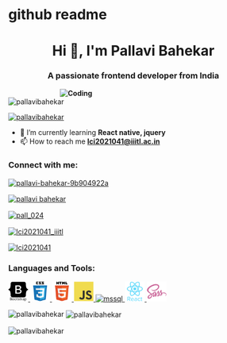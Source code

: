 # github readme

<h1 align="center">Hi 👋, I'm Pallavi Bahekar</h1>

<h3 align="center">A passionate frontend developer from India</h3>

**<img align="right" alt="Coding" width="400" src="https://external-content.duckduckgo.com/iu/?u=https%3A%2F%2Fimages.lemonly.com%2Fwp-content%2Fuploads%2F2018%2F08%2F07150313%2FHomebase_Thumb_v01.gif&f=1&nofb=1&ipt=6ebfd669122870ec66db20a833be98ce552b0a63b6280c8dcd64c4527e5f920b&ipo=images" >**

<p align="left"> <img src="https://komarev.com/ghpvc/?username=pallavibahekar&label=Profile%20views&color=0e75b6&style=flat" alt="pallavibahekar" /> </p>

<p align="left"> <a href="https://github.com/ryo-ma/github-profile-trophy"><img src="https://github-profile-trophy.vercel.app/?username=pallavibahekar" alt="pallavibahekar" /></a> </p>

- 🌱 I’m currently learning **React native, jquery**
- 📫 How to reach me **lci2021041@iiitl.ac.in**

<h3 align="left">Connect with me:</h3>

<p align="left">

<a href="https://linkedin.com/in/pallavi-bahekar-9b904922a" target="blank"><img align="center" src="https://raw.githubusercontent.com/rahuldkjain/github-profile-readme-generator/master/src/images/icons/Social/linked-in-alt.svg" alt="pallavi-bahekar-9b904922a" height="30" width="40" /></a>

<a href="https://codesandbox.com/pallavi bahekar" target="blank"><img align="center" src="https://raw.githubusercontent.com/rahuldkjain/github-profile-readme-generator/master/src/images/icons/Social/codesandbox.svg" alt="pallavi bahekar" height="30" width="40" /></a>

<a href="https://www.codechef.com/users/pall_024" target="blank"><img align="center" src="https://cdn.jsdelivr.net/npm/simple-icons@3.1.0/icons/codechef.svg" alt="pall_024" height="30" width="40" /></a>

<a href="https://www.leetcode.com/lci2021041_iiitl" target="blank"><img align="center" src="https://raw.githubusercontent.com/rahuldkjain/github-profile-readme-generator/master/src/images/icons/Social/leet-code.svg" alt="lci2021041_iiitl" height="30" width="40" /></a>

<a href="https://auth.geeksforgeeks.org/user/lci2021041" target="blank"><img align="center" src="https://raw.githubusercontent.com/rahuldkjain/github-profile-readme-generator/master/src/images/icons/Social/geeks-for-geeks.svg" alt="lci2021041" height="30" width="40" /></a>

</p>

<h3 align="left">Languages and Tools:</h3>

<p align="left"> <a href="https://getbootstrap.com" target="_blank" rel="noreferrer"> <img src="https://raw.githubusercontent.com/devicons/devicon/master/icons/bootstrap/bootstrap-plain-wordmark.svg" alt="bootstrap" width="40" height="40"/> </a> <a href="https://www.w3schools.com/css/" target="_blank" rel="noreferrer"> <img src="https://raw.githubusercontent.com/devicons/devicon/master/icons/css3/css3-original-wordmark.svg" alt="css3" width="40" height="40"/> </a> <a href="https://www.w3.org/html/" target="_blank" rel="noreferrer"> <img src="https://raw.githubusercontent.com/devicons/devicon/master/icons/html5/html5-original-wordmark.svg" alt="html5" width="40" height="40"/> </a> <a href="https://developer.mozilla.org/en-US/docs/Web/JavaScript" target="_blank" rel="noreferrer"> <img src="https://raw.githubusercontent.com/devicons/devicon/master/icons/javascript/javascript-original.svg" alt="javascript" width="40" height="40"/> </a> <a href="https://www.microsoft.com/en-us/sql-server" target="_blank" rel="noreferrer"> <img src="https://www.svgrepo.com/show/303229/microsoft-sql-server-logo.svg" alt="mssql" width="40" height="40"/> </a> <a href="https://reactjs.org/" target="_blank" rel="noreferrer"> <img src="https://raw.githubusercontent.com/devicons/devicon/master/icons/react/react-original-wordmark.svg" alt="react" width="40" height="40"/> </a> <a href="https://sass-lang.com" target="_blank" rel="noreferrer"> <img src="https://raw.githubusercontent.com/devicons/devicon/master/icons/sass/sass-original.svg" alt="sass" width="40" height="40"/> </a> </p>

<p><img align="left" src="https://github-readme-stats.vercel.app/api/top-langs?username=pallavibahekar&show_icons=true&locale=en&layout=compact" alt="pallavibahekar" /></p>

<p>&nbsp;<img align="center" src="https://github-readme-stats.vercel.app/api?username=pallavibahekar&show_icons=true&locale=en" alt="pallavibahekar" /></p>

<p><img align="center" src="https://github-readme-streak-stats.herokuapp.com/?user=pallavibahekar&" alt="pallavibahekar" /></p>
